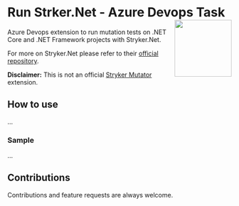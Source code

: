 # Run Strker.Net - Azure Devops Task [<img src="https://raw.githubusercontent.com/raschmitt/run-stryker-task/master/run-stryker/icon.png" align='right' width="128"/>](https://github.com/raschmitt/run-stryker-tas)

Azure Devops extension to run mutation tests on .NET Core and .NET Framework projects with Stryker.Net.

For more on Stryker.Net please refer to their [official repository](https://github.com/stryker-mutator/stryker-net).

**Disclaimer:** This is not an official [Stryker Mutator](https://stryker-mutator.io/) extension.

## How to use

...

### Sample

...

## Contributions

  Contributions and feature requests are always welcome.
